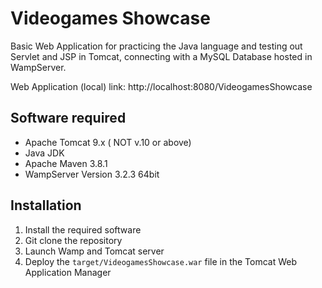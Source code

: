 # Videogames Showcase
 Basic Web Application for practicing the Java language and testing out Servlet and JSP in Tomcat, connecting with a MySQL Database hosted in WampServer.
 
 Web Application (local) link: http://localhost:8080/VideogamesShowcase

## Software required
- Apache Tomcat 9.x ( NOT v.10 or above)
- Java JDK
- Apache Maven 3.8.1
- WampServer Version 3.2.3 64bit

## Installation

1. Install the required software
2. Git clone the repository
3. Launch Wamp and Tomcat server
4. Deploy the `target/VideogamesShowcase.war` file in the Tomcat Web Application Manager
